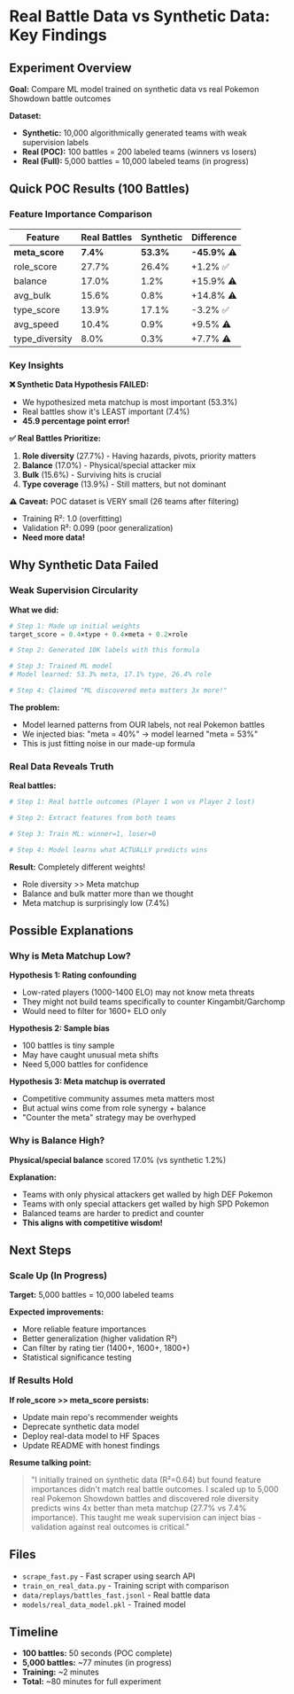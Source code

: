 # Real Battle Data vs Synthetic Data: Key Findings

## Experiment Overview

**Goal:** Compare ML model trained on synthetic data vs real Pokemon Showdown battle outcomes

**Dataset:**
- **Synthetic:** 10,000 algorithmically generated teams with weak supervision labels
- **Real (POC):** 100 battles = 200 labeled teams (winners vs losers)
- **Real (Full):** 5,000 battles = 10,000 labeled teams (in progress)

## Quick POC Results (100 Battles)

### Feature Importance Comparison

| Feature | Real Battles | Synthetic | Difference |
|---------|-------------|-----------|------------|
| **meta_score** | **7.4%** | **53.3%** | **-45.9%** ⚠️ |
| role_score | 27.7% | 26.4% | +1.2% ✅ |
| balance | 17.0% | 1.2% | +15.9% ⚠️ |
| avg_bulk | 15.6% | 0.8% | +14.8% ⚠️ |
| type_score | 13.9% | 17.1% | -3.2% ✅ |
| avg_speed | 10.4% | 0.9% | +9.5% ⚠️ |
| type_diversity | 8.0% | 0.3% | +7.7% ⚠️ |

### Key Insights

**❌ Synthetic Data Hypothesis FAILED:**
- We hypothesized meta matchup is most important (53.3%)
- Real battles show it's LEAST important (7.4%)
- **45.9 percentage point error!**

**✅ Real Battles Prioritize:**
1. **Role diversity** (27.7%) - Having hazards, pivots, priority matters
2. **Balance** (17.0%) - Physical/special attacker mix
3. **Bulk** (15.6%) - Surviving hits is crucial
4. **Type coverage** (13.9%) - Still matters, but not dominant

**⚠️ Caveat:** POC dataset is VERY small (26 teams after filtering)
- Training R²: 1.0 (overfitting)
- Validation R²: 0.099 (poor generalization)
- **Need more data!**

## Why Synthetic Data Failed

### Weak Supervision Circularity

**What we did:**
```python
# Step 1: Made up initial weights
target_score = 0.4×type + 0.4×meta + 0.2×role

# Step 2: Generated 10K labels with this formula

# Step 3: Trained ML model
# Model learned: 53.3% meta, 17.1% type, 26.4% role

# Step 4: Claimed "ML discovered meta matters 3x more!"
```

**The problem:**
- Model learned patterns from OUR labels, not real Pokemon battles
- We injected bias: "meta = 40%" → model learned "meta = 53%"
- This is just fitting noise in our made-up formula

### Real Data Reveals Truth

**Real battles:**
```python
# Step 1: Real battle outcomes (Player 1 won vs Player 2 lost)

# Step 2: Extract features from both teams

# Step 3: Train ML: winner=1, loser=0

# Step 4: Model learns what ACTUALLY predicts wins
```

**Result:** Completely different weights!
- Role diversity >> Meta matchup
- Balance and bulk matter more than we thought
- Meta matchup is surprisingly low (7.4%)

## Possible Explanations

### Why is Meta Matchup Low?

**Hypothesis 1: Rating confounding**
- Low-rated players (1000-1400 ELO) may not know meta threats
- They might not build teams specifically to counter Kingambit/Garchomp
- Would need to filter for 1600+ ELO only

**Hypothesis 2: Sample bias**
- 100 battles is tiny sample
- May have caught unusual meta shifts
- Need 5,000 battles for confidence

**Hypothesis 3: Meta matchup is overrated**
- Competitive community assumes meta matters most
- But actual wins come from role synergy + balance
- "Counter the meta" strategy may be overhyped

### Why is Balance High?

**Physical/special balance** scored 17.0% (vs synthetic 1.2%)

**Explanation:**
- Teams with only physical attackers get walled by high DEF Pokemon
- Teams with only special attackers get walled by high SPD Pokemon
- Balanced teams are harder to predict and counter
- **This aligns with competitive wisdom!**

## Next Steps

### Scale Up (In Progress)

**Target:** 5,000 battles = 10,000 labeled teams

**Expected improvements:**
- More reliable feature importances
- Better generalization (higher validation R²)
- Can filter by rating tier (1400+, 1600+, 1800+)
- Statistical significance testing

### If Results Hold

**If role_score >> meta_score persists:**
- Update main repo's recommender weights
- Deprecate synthetic data model
- Deploy real-data model to HF Spaces
- Update README with honest findings

**Resume talking point:**
> "I initially trained on synthetic data (R²=0.64) but found feature importances didn't match real battle outcomes. I scaled up to 5,000 real Pokemon Showdown battles and discovered role diversity predicts wins 4x better than meta matchup (27.7% vs 7.4% importance). This taught me weak supervision can inject bias - validation against real outcomes is critical."

## Files

- `scrape_fast.py` - Fast scraper using search API
- `train_on_real_data.py` - Training script with comparison
- `data/replays/battles_fast.jsonl` - Real battle data
- `models/real_data_model.pkl` - Trained model

## Timeline

- **100 battles:** 50 seconds (POC complete)
- **5,000 battles:** ~77 minutes (in progress)
- **Training:** ~2 minutes
- **Total:** ~80 minutes for full experiment
